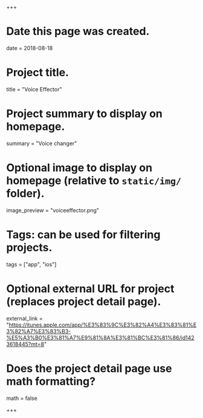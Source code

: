 +++
# Date this page was created.
date = 2018-08-18

# Project title.
title = "Voice Effector"

# Project summary to display on homepage.
summary = "Voice changer"

# Optional image to display on homepage (relative to `static/img/` folder).
image_preview = "voiceeffector.png"

# Tags: can be used for filtering projects.
tags = ["app", "ios"]

# Optional external URL for project (replaces project detail page).
external_link = "https://itunes.apple.com/app/%E3%83%9C%E3%82%A4%E3%83%81%E3%82%A7%E3%83%B3-%E5%A3%B0%E3%81%A7%E9%81%8A%E3%81%BC%E3%81%86/id1423618445?mt=8"

# Does the project detail page use math formatting?
math = false

+++
